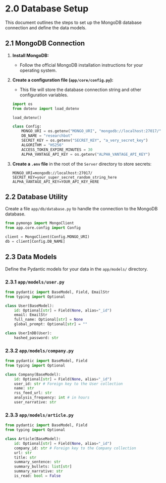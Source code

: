 # 2.0 Database Setup

This document outlines the steps to set up the MongoDB database connection and define the data models.

## 2.1 MongoDB Connection

1.  **Install MongoDB:**
    -   Follow the official MongoDB installation instructions for your operating system.

2.  **Create a configuration file (`app/core/config.py`):**
    -   This file will store the database connection string and other configuration variables.

    ```python
    import os
    from dotenv import load_dotenv

    load_dotenv()

    class Config:
        MONGO_URI = os.getenv("MONGO_URI", "mongodb://localhost:27017/")
        DB_NAME = "researchbot"
        SECRET_KEY = os.getenv("SECRET_KEY", "a_very_secret_key")
        ALGORITHM = "HS256"
        ACCESS_TOKEN_EXPIRE_MINUTES = 30
        ALPHA_VANTAGE_API_KEY = os.getenv("ALPHA_VANTAGE_API_KEY")
    ```

3.  **Create a `.env` file** in the root of the `Server` directory to store secrets:

    ```
    MONGO_URI=mongodb://localhost:27017/
    SECRET_KEY=your_super_secret_random_string_here
    ALPHA_VANTAGE_API_KEY=YOUR_API_KEY_HERE
    ```

## 2.2 Database Utility

Create a file `app/db/database.py` to handle the connection to the MongoDB database.

```python
from pymongo import MongoClient
from app.core.config import Config

client = MongoClient(Config.MONGO_URI)
db = client[Config.DB_NAME]
```

## 2.3 Data Models

Define the Pydantic models for your data in the `app/models/` directory.

### 2.3.1 `app/models/user.py`
```python
from pydantic import BaseModel, Field, EmailStr
from typing import Optional

class User(BaseModel):
    id: Optional[str] = Field(None, alias="_id")
    email: EmailStr
    full_name: Optional[str] = None
    global_prompt: Optional[str] = ""

class UserInDB(User):
    hashed_password: str
```

### 2.3.2 `app/models/company.py`

```python
from pydantic import BaseModel, Field
from typing import Optional

class Company(BaseModel):
    id: Optional[str] = Field(None, alias="_id")
    user_id: str # Foreign key to the User collection
    name: str
    rss_feed_url: str
    analysis_frequency: int # in hours
    user_narrative: str
```

### 2.3.3 `app/models/article.py`

```python
from pydantic import BaseModel, Field
from typing import Optional

class Article(BaseModel):
    id: Optional[str] = Field(None, alias="_id")
    company_id: str # Foreign key to the Company collection
    url: str
    title: str
    summary_sentence: str
    summary_bullets: list[str]
    summary_narrative: str
    is_read: bool = False
```